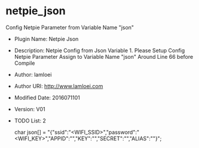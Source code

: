 # netpie_json
Config Netpie Parameter from Variable Name "json"


 * Plugin Name:     Netpie Json
 * Description:     Netpie Config from Json Variable
                    1. Please Setup Config Netpie Parameter Assign to Variable Name "json" Around Line 66 before Compile
 * Author:          lamloei
 * Author URI:      http://www.lamloei.com
 * Modified Date:   2016071101
 * Version:         V01
 * TODO List:       2


    char json[] = 
    "{\"ssid\":\"<WIFI_SSID>\",\"password\":\"<WIFI_KEY>\",\"APPID\":\"<APPID>\",\"KEY\":\"<APPKEY>\",\"SECRET\":\"<APPSECRET>\",\"ALIAS\":\"<ALIAS>\"}";

